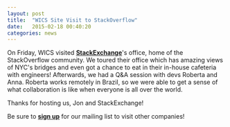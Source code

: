 ```yaml
---
layout: post
title:  "WICS Site Visit to StackOverflow"
date:   2015-02-18 00:40:20
categories: news
---
```


<!---![StackOverflow]({{ site.url }}/assets/blog2015/20150213_stackexchange_group.jpg)-->

On Friday, WICS visited [**StackExchange**][stackexchange]'s office, home of the StackOverflow community. We toured their office which has amazing views of NYC's bridges and even got a chance to eat in their in-house cafeteria with engineers! Afterwards, we had a Q&A session with devs Roberta and Anna. Roberta works remotely in Brazil, so we were able to get a sense of what collaboration is like when everyone is all over the world. 

Thanks for hosting us, Jon and StackExchange! 

Be sure to [**sign up**][mailinglist] for our mailing list to visit other companies!

[stackexchange]: http://stackexchange.com/
[mailinglist]: http://columbia.us9.list-manage.com/subscribe?u=4c6a1c710f8ab9cce10272368&id=593b5faa43